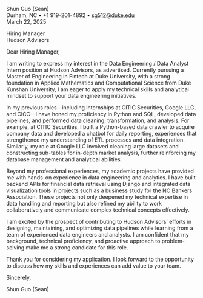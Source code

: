 Shun Guo (Sean)  
Durham, NC • +1 919-201-4892 • sg512@duke.edu  
March 22, 2025

Hiring Manager  
Hudson Advisors  

Dear Hiring Manager,

I am writing to express my interest in the Data Engineering / Data Analyst Intern position at Hudson Advisors, as advertised. Currently pursuing a Master of Engineering in Fintech at Duke University, with a strong foundation in Applied Mathematics and Computational Science from Duke Kunshan University, I am eager to apply my technical skills and analytical mindset to support your data engineering initiatives.

In my previous roles—including internships at CITIC Securities, Google LLC, and CICC—I have honed my proficiency in Python and SQL, developed data pipelines, and performed data cleaning, transformation, and analysis. For example, at CITIC Securities, I built a Python-based data crawler to acquire company data and developed a chatbot for daily reporting, experiences that strengthened my understanding of ETL processes and data integration. Similarly, my role at Google LLC involved cleaning large datasets and constructing sub-tables for in-depth market analysis, further reinforcing my database management and analytical abilities.

Beyond my professional experiences, my academic projects have provided me with hands-on experience in data engineering and analytics. I have built backend APIs for financial data retrieval using Django and integrated data visualization tools in projects such as a business study for the NC Bankers Association. These projects not only deepened my technical expertise in data handling and reporting but also refined my ability to work collaboratively and communicate complex technical concepts effectively.

I am excited by the prospect of contributing to Hudson Advisors’ efforts in designing, maintaining, and optimizing data pipelines while learning from a team of experienced data engineers and analysts. I am confident that my background, technical proficiency, and proactive approach to problem-solving make me a strong candidate for this role.

Thank you for considering my application. I look forward to the opportunity to discuss how my skills and experiences can add value to your team.

Sincerely,

Shun Guo (Sean)